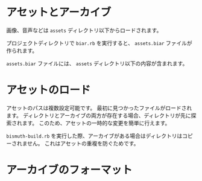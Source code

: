 # アセットとアーカイブ

画像、音声などは `assets` ディレクトリ以下からロードされます。

プロジェクトディレクトリで `biar.rb` を実行すると、
`assets.biar` ファイルが作られます。

`assets.biar` ファイルには、 `assets` ディレクトリ以下の内容が含まれます。

# アセットのロード

アセットのパスは複数設定可能です。
最初に見つかったファイルがロードされます。
ディレクトリとアーカイブの両方が存在する場合、ディレクトリが先に探索されます。
このため、アセットの一時的な変更を簡単に行えます。

`bismuth-build.rb` を実行した際、アーカイブがある場合はディレクトリはコピーされません。
これはアセットの重複を防ぐためです。

# アーカイブのフォーマット

